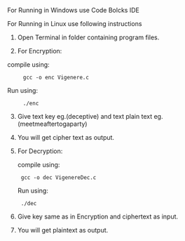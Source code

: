 For Running in Windows use Code Bolcks IDE

For Running in Linux use following instructions 

1. Open Terminal in folder containing program files.

2. For Encryption:

  compile using:
    
         gcc -o enc Vigenere.c
  
  Run using:
         
         ./enc
  
3. Give text key eg.(deceptive) and text plain text eg. (meetmeaftertogaparty)

4. You will get cipher text as output.

5. For Decryption:

    compile using:
    
        gcc -o dec VigenereDec.c
        
    Run using:
        
        ./dec
        
6. Give key same as in Encryption and ciphertext as input.

7. You will get plaintext as output.
